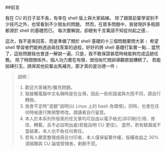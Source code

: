 ##前言

我在 CU 的日子並不長，有幸在 shell 版上與大家結緣。
除了跟眾前輩學習到不少技巧之外，也常看到不少朋友的問題。
然而，在眾多問題中，我發現許多瓶頸都源於 shell 的基礎而已。
每次要解說，卻總有千言萬語不知從何起之感...  

這次，我不是來回答，而是準備了關於 shell 基礎的十三個問題要問大家﹗
希望 shell 學習者們能夠透過尋找答案的過程，好好的將 shell 基礎打紮實一點...
當然了，這些問題我也會逐一解說一遍。只是，我不敢保證甚麼時候能夠完成這趟任務。
除了時間關係外，個人功力實在有限，很怕匆忙間誤導觀眾就糟糕了。
若能拋磚引玉，誘得其他前輩出馬補充，那才真的是功德一件﹗  

> 說明：
>
> 1. 歡迎大家補充/擴充問題。
> 2. 我接觸電腦中文名稱時是在台灣，因此一些術語或與大陸不同，請自行轉換。 
> 3. 我會不定時"逐題"說明(以 Linux 上的 bash 為環境)。同時，也會在任何時候進行無預警修改。請讀者自行留意。
> 4. 本人於本系列所發表的任文章均可自由以電子格式(非印刷)引用、修改、轉載，且不必註明出處(若能註明 CU 更佳)。
當然，若有錯漏或不當結果，本人也不負任何責任。
> 5. 若有人願意整理成冊且付印者，本人僅保留著作權，版權收益之 30% 須捐贈與 CU 論壇管理者，剩餘不究。
